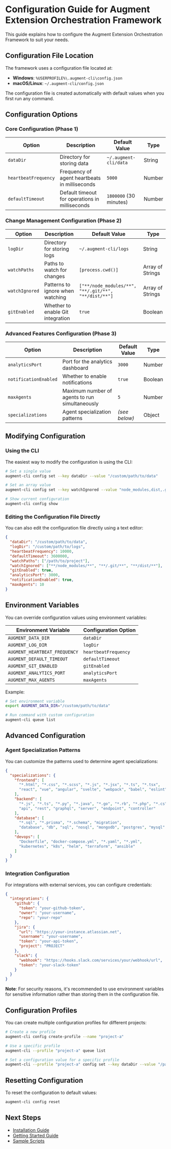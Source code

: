 # Configuration Guide for Augment Extension Orchestration Framework

This guide explains how to configure the Augment Extension Orchestration Framework to suit your needs.

## Configuration File Location

The framework uses a configuration file located at:

- **Windows**: `%USERPROFILE%\.augment-cli\config.json`
- **macOS/Linux**: `~/.augment-cli/config.json`

The configuration file is created automatically with default values when you first run any command.

## Configuration Options

### Core Configuration (Phase 1)

| Option | Description | Default Value | Type |
|--------|-------------|---------------|------|
| `dataDir` | Directory for storing data | `~/.augment-cli/data` | String |
| `heartbeatFrequency` | Frequency of agent heartbeats in milliseconds | `5000` | Number |
| `defaultTimeout` | Default timeout for operations in milliseconds | `1800000` (30 minutes) | Number |

### Change Management Configuration (Phase 2)

| Option | Description | Default Value | Type |
|--------|-------------|---------------|------|
| `logDir` | Directory for storing logs | `~/.augment-cli/logs` | String |
| `watchPaths` | Paths to watch for changes | `[process.cwd()]` | Array of Strings |
| `watchIgnored` | Patterns to ignore when watching | `["**/node_modules/**", "**/.git/**", "**/dist/**"]` | Array of Strings |
| `gitEnabled` | Whether to enable Git integration | `true` | Boolean |

### Advanced Features Configuration (Phase 3)

| Option | Description | Default Value | Type |
|--------|-------------|---------------|------|
| `analyticsPort` | Port for the analytics dashboard | `3000` | Number |
| `notificationEnabled` | Whether to enable notifications | `true` | Boolean |
| `maxAgents` | Maximum number of agents to run simultaneously | `5` | Number |
| `specializations` | Agent specialization patterns | *(see below)* | Object |

## Modifying Configuration

### Using the CLI

The easiest way to modify the configuration is using the CLI:

```bash
# Set a single value
augment-cli config set --key dataDir --value "/custom/path/to/data"

# Set an array value
augment-cli config set --key watchIgnored --value "node_modules,dist,.git"

# Show current configuration
augment-cli config show
```

### Editing the Configuration File Directly

You can also edit the configuration file directly using a text editor:

```json
{
  "dataDir": "/custom/path/to/data",
  "logDir": "/custom/path/to/logs",
  "heartbeatFrequency": 10000,
  "defaultTimeout": 3600000,
  "watchPaths": ["/path/to/project"],
  "watchIgnored": ["**/node_modules/**", "**/.git/**", "**/dist/**"],
  "gitEnabled": true,
  "analyticsPort": 3000,
  "notificationEnabled": true,
  "maxAgents": 10
}
```

## Environment Variables

You can override configuration values using environment variables:

| Environment Variable | Configuration Option |
|----------------------|----------------------|
| `AUGMENT_DATA_DIR` | `dataDir` |
| `AUGMENT_LOG_DIR` | `logDir` |
| `AUGMENT_HEARTBEAT_FREQUENCY` | `heartbeatFrequency` |
| `AUGMENT_DEFAULT_TIMEOUT` | `defaultTimeout` |
| `AUGMENT_GIT_ENABLED` | `gitEnabled` |
| `AUGMENT_ANALYTICS_PORT` | `analyticsPort` |
| `AUGMENT_MAX_AGENTS` | `maxAgents` |

Example:

```bash
# Set environment variable
export AUGMENT_DATA_DIR="/custom/path/to/data"

# Run command with custom configuration
augment-cli queue list
```

## Advanced Configuration

### Agent Specialization Patterns

You can customize the patterns used to determine agent specializations:

```json
{
  "specializations": {
    "frontend": [
      "*.html", "*.css", "*.scss", "*.js", "*.jsx", "*.ts", "*.tsx",
      "react", "vue", "angular", "svelte", "webpack", "babel", "eslint"
    ],
    "backend": [
      "*.js", "*.ts", "*.py", "*.java", "*.go", "*.rb", "*.php", "*.cs",
      "api", "rest", "graphql", "server", "endpoint", "controller"
    ],
    "database": [
      "*.sql", "*.prisma", "*.schema", "migration",
      "database", "db", "sql", "nosql", "mongodb", "postgres", "mysql"
    ],
    "devops": [
      "Dockerfile", "docker-compose.yml", "*.yaml", "*.yml",
      "kubernetes", "k8s", "helm", "terraform", "ansible"
    ]
  }
}
```

### Integration Configuration

For integrations with external services, you can configure credentials:

```json
{
  "integrations": {
    "github": {
      "token": "your-github-token",
      "owner": "your-username",
      "repo": "your-repo"
    },
    "jira": {
      "url": "https://your-instance.atlassian.net",
      "username": "your-username",
      "token": "your-api-token",
      "project": "PROJECT"
    },
    "slack": {
      "webhook": "https://hooks.slack.com/services/your/webhook/url",
      "token": "your-slack-token"
    }
  }
}
```

**Note**: For security reasons, it's recommended to use environment variables for sensitive information rather than storing them in the configuration file.

## Configuration Profiles

You can create multiple configuration profiles for different projects:

```bash
# Create a new profile
augment-cli config create-profile --name "project-a"

# Use a specific profile
augment-cli --profile "project-a" queue list

# Set a configuration value for a specific profile
augment-cli --profile "project-a" config set --key dataDir --value "/path/to/project-a/data"
```

## Resetting Configuration

To reset the configuration to default values:

```bash
augment-cli config reset
```

## Next Steps

- [Installation Guide](INSTALL.md)
- [Getting Started Guide](README.md)
- [Sample Scripts](samples/README.md)
